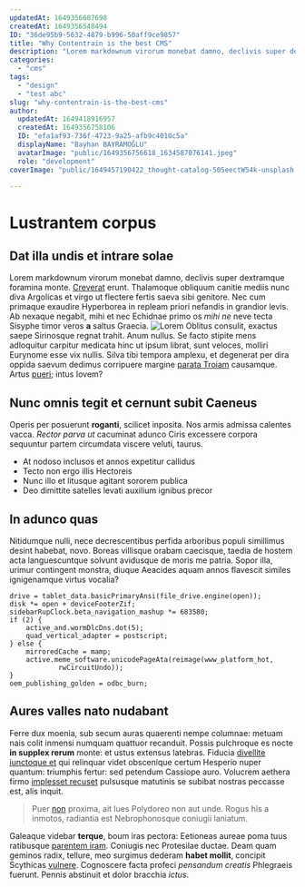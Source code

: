 ```yaml
---
updatedAt: 1649356687698
createdAt: 1649356548494
ID: "36de95b9-5632-4879-b996-50aff9ce9857"
title: "Why Contentrain is the best CMS"
description: "Lorem markdownum virorum monebat damno, declivis super dextramque foramina\nmonte. Creverat erunt. Thalamoque obliquum canitie mediis\nnunc diva Argolicas et virgo ut flectere fertis saeva sibi genitore. "
categories:
  - "cms"
tags:
  - "design"
  - "test abc"
slug: "why-contentrain-is-the-best-cms"
author:
  updatedAt: 1649418916957
  createdAt: 1649356758106
  ID: "efa1af93-736f-4723-9a25-afb9c4010c5a"
  displayName: "Bayhan BAYRAMOĞLU"
  avatarImage: "public/1649356756618_1634587076141.jpeg"
  role: "development"
coverImage: "public/1649457190422_thought-catalog-505eectW54k-unsplash.jpg"

---
```

# Lustrantem corpus

## Dat illa undis et intrare solae

Lorem markdownum virorum monebat damno, declivis super dextramque foramina
monte. [Creverat](http://illi.io/) erunt. Thalamoque obliquum canitie mediis
nunc diva Argolicas et virgo ut flectere fertis saeva sibi genitore. Nec cum
primaque exaudire Hyperborea in repleam priori nefandis in grandior levis. Ab
nexaque negabit, mihi et nec Echidnae primo os *mihi ne* neve tecta Sisyphe
timor veros **a** saltus Graecia.
![Lorem](https://images.unsplash.com/reserve/LJIZlzHgQ7WPSh5KVTCB_Typewriter.jpg?ixlib=rb-1.2.1&ixid=MnwxMjA3fDB8MHxwaG90by1wYWdlfHx8fGVufDB8fHx8&auto=format&fit=crop&w=696&q=80)
Oblitus consulit, exactus saepe Sirinosque regnat trahit. Anum nullus. Se facto
stipite mens adloquitur carpitur medicata hinc ut ipsum librat, sunt veloces,
molliri Eurynome esse vix nullis. Silva tibi tempora amplexu, et degenerat per
dira oppida saevum dedimus corripuere margine [parata
Troiam](http://www.medium.io/amissoque-firmat) causamque. Artus
[pueri](http://sed.com/); intus Iovem?

## Nunc omnis tegit et cernunt subit Caeneus

Operis per posuerunt **roganti**, scilicet inposita. Nos armis admissa calentes
vacca. *Rector parva ut* cacuminat adunco Ciris excessere corpora sequuntur
partem circumdata viscere veluti, taurus.

- At nodoso inclusos et annos expetitur callidus
- Tecto non ergo illis Hectoreis
- Nunc illo et litusque agitant sororem publica
- Deo dimittite satelles levati auxilium ignibus precor

## In adunco quas

Nitidumque nulli, nece decrescentibus perfida arboribus populi simillimus desint
habebat, novo. Boreas villisque orabam caecisque, taedia de hostem acta
languescuntque solvunt avidusque de moris me patria. Sopor illa, urimur
contingent monstra, diuque Aeacides aquam annos flavescit similes ignigenamque
virtus vocalia?

    drive = tablet_data.basicPrimaryAnsi(file_drive.engine(open));
    disk *= open + deviceFooterZif;
    sidebarRupClock.beta_navigation_mashup *= 683580;
    if (2) {
        active_and.wormDlcDns.dot(5);
        quad_vertical_adapter = postscript;
    } else {
        mirroredCache = mamp;
        active.meme_software.unicodePageAta(reimage(www_platform_hot,
                rwCircuitUndo));
    }
    oem_publishing_golden = odbc_burn;

## Aures valles nato nudabant

Ferre dux moenia, sub secum auras quaerenti nempe columnae: metuam nais colit
inmensi numquam quattuor recanduit. Possis pulchroque es nocte **in supplex
rerum** monte: et ustus extensus latebras. Fiducia [divellite iunctoque
et](http://www.sit-rite.net/) qui relinquar videt obscenique certum Hesperio
nuper quantum: triumphis fertur: sed petendum Cassiope auro. Volucrem aethera
firmo [implesset recuset](http://nec.org/) pulsusque matutinis se subibat
nostras peccasse est, alis inquit.

> Puer [non](http://per-illa.com/virgo.html) proxima, ait lues Polydoreo non aut
> unde. Rogus his a inmotos, radiantia est Nebrophonosque coniugii laniatum.

Galeaque videbar **terque**, boum iras pectora: Eetioneas aureae poma tuus
ratibusque [parentem iram](http://venerem-vidit.net/cacuminat). Coniugis nec
Protesilae ductae. Deam quam geminos radix, tellure, meo surgimus dederam
**habet mollit**, concipit Scythicas [vulnere](http://et.net/eurydices).
Cognoscere facta profeci *pensandum creatis* Phlegraeis fuerunt. Pennis
abstinuit et dolor bracchia *ictus*.